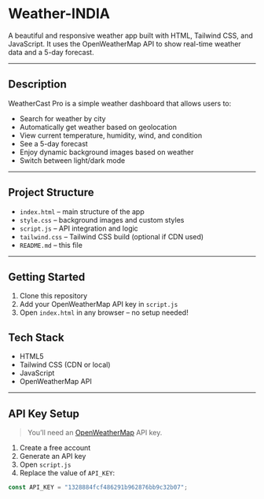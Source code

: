 # Weather-INDIA


A beautiful and responsive weather app built with HTML, Tailwind CSS, and JavaScript. It uses the OpenWeatherMap API to show real-time weather data and a 5-day forecast.

---

##  Description

WeatherCast Pro is a simple weather dashboard that allows users to:

- Search for weather by city
- Automatically get weather based on geolocation
- View current temperature, humidity, wind, and condition
- See a 5-day forecast
- Enjoy dynamic background images based on weather
- Switch between light/dark mode

---

##  Project Structure

- `index.html` – main structure of the app
- `style.css` – background images and custom styles
- `script.js` – API integration and logic
- `tailwind.css` – Tailwind CSS build (optional if CDN used)
- `README.md` – this file

---

##  Getting Started

1. Clone this repository
2. Add your OpenWeatherMap API key in `script.js`
3. Open `index.html` in any browser – no setup needed!


## Tech Stack

- HTML5
- Tailwind CSS (CDN or local)
- JavaScript
- OpenWeatherMap API

---

## API Key Setup

> You’ll need an [OpenWeatherMap](https://openweathermap.org/api) API key.

1. Create a free account
2. Generate an API key
3. Open `script.js`
4. Replace the value of `API_KEY`:

```js
const API_KEY = "1328884fcf486291b962876bb9c32b07";

